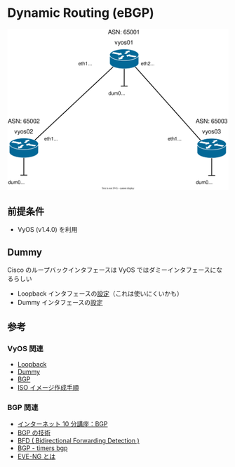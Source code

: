 # Dynamic Routing (eBGP)

![トポロジ](./topology.drawio.svg)

## 前提条件

- VyOS (v1.4.0) を利用

## Dummy

Cisco のループバックインタフェースは VyOS ではダミーインタフェースになるらしい

- Loopback インタフェースの[設定](./loopback.txt)（これは使いにくいかも）
- Dummy インタフェースの[設定](./dummy.txt)

## 参考

### VyOS 関連

- [Loopback](https://docs.vyos.io/en/latest/configuration/interfaces/loopback.html)
- [Dummy](https://docs.vyos.io/en/latest/configuration/interfaces/dummy.html)
- [BGP](https://docs.vyos.io/en/latest/configuration/protocols/bgp.html)
- [ISO イメージ作成手順](https://server-network-note.net/2021/12/vyos-1-3-lts-iso-make/)

### BGP 関連

- [インターネット 10 分講座：BGP](https://www.nic.ad.jp/ja/newsletter/No35/0800.html)
- [BGP の技術](https://www.infraexpert.com/study/study60.html)
- [BFD ( Bidirectional Forwarding Detection )](https://www.infraexpert.com/study/routing11.html)
- [BGP - timers bgp](https://www.infraexpert.com/study/bgpz07.html)
- [EVE-NG とは](https://network-arekore.com/?p=1855)
